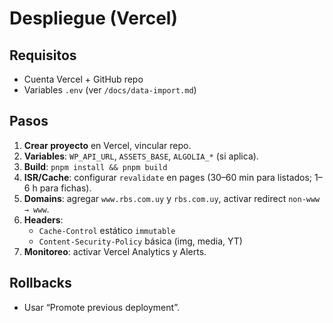 # Despliegue (Vercel)

## Requisitos
- Cuenta Vercel + GitHub repo
- Variables `.env` (ver `/docs/data-import.md`)

## Pasos
1. **Crear proyecto** en Vercel, vincular repo.
2. **Variables**: `WP_API_URL`, `ASSETS_BASE`, `ALGOLIA_*` (si aplica).
3. **Build**: `pnpm install && pnpm build`
4. **ISR/Cache**: configurar `revalidate` en pages (30–60 min para listados; 1–6 h para fichas).
5. **Domains**: agregar `www.rbs.com.uy` y `rbs.com.uy`, activar redirect `non-www → www`.
6. **Headers**:
   - `Cache-Control` estático `immutable`
   - `Content-Security-Policy` básica (img, media, YT)
7. **Monitoreo**: activar Vercel Analytics y Alerts.

## Rollbacks
- Usar “Promote previous deployment”.
